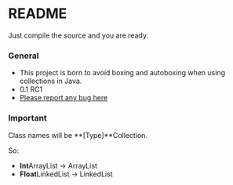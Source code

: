 # README #

Just compile the source and you are ready.

### General ###

* This project is born to avoid boxing and autoboxing when using collections in Java.
* 0.1 RC1
* [Please report any bug here](https://bitbucket.org/rrev/primitivecollections/issues?status=new&status=open)

### Important ###

Class names will be **[Type]**Collection.

So:

- **Int**ArrayList -> ArrayList<Integer>
- **Float**LinkedList -> LinkedList<Float>